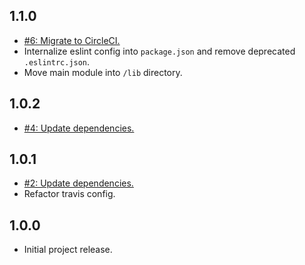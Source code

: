 ## 1.1.0
* [#6: Migrate to CircleCI.](https://github.com/haensl/minify-inline-json/issues/6)
* Internalize eslint config into `package.json` and remove deprecated `.eslintrc.json`.
* Move main module into `/lib` directory.

## 1.0.2
* [#4: Update dependencies.](https://github.com/haensl/minify-inline-json/issues/4)

## 1.0.1
* [#2: Update dependencies.](https://github.com/haensl/minify-inline-json/issues/2)
* Refactor travis config.

## 1.0.0
* Initial project release.
